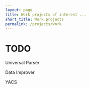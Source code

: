 ```yaml
---
layout: page
title: Work projects of interest ...
short_title: Work projects
permalink: /projects/work
---
```


# TODO

Universal Parser

Data Improver

YACS
